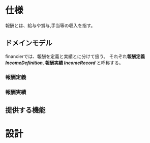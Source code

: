 # 仕様

報酬とは、給与や賞与,手当等の収入を指す。

## ドメインモデル

financierでは、報酬を定義と実績とに分けて扱う。
それぞれ**報酬定義 _IncomeDefinition_**, **報酬実績 _IncomeRecord_** と呼称する。

### 報酬定義

### 報酬実績

## 提供する機能

# 設計
